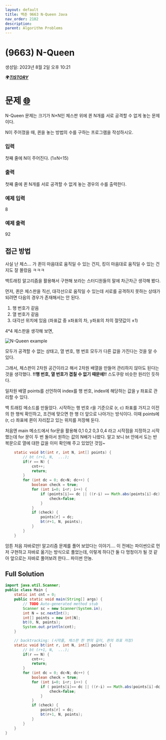 ```yaml
---
layout: default
title: 백준 9663 N-Queen Java
nav_order: 2102
description:
parent: Algorithm Problems
---
```


# (9663) N-Queen

생성일: 2023년 8월 2일 오후 10:21

🌍**_[TISTORY](http://letusgrow.tistory.com)_**

# 문제 [🌐](https://www.acmicpc.net/problem/9663)

N-Queen 문제는 크기가 N×N인 체스판 위에 퀸 N개를 서로 공격할 수 없게 놓는 문제이다.

N이 주어졌을 때, 퀸을 놓는 방법의 수를 구하는 프로그램을 작성하시오.

### 입력

첫째 줄에 N이 주어진다. (1≤N<15)

### 출력

첫째 줄에 퀸 N개를 서로 공격할 수 없게 놓는 경우의 수를 출력한다.

### 예제 입력

8

### 예제 출력

92

## 접근 방법

사실 난 체스… 가 퀸이 마음대로 움직일 수 있는 건지, 킹이 마음대로 움직일 수 있는 건지도 잘 몰랐음 ㅋㅋㅋ

백트래킹 알고리즘을 활용해서 구현해 보라는 스터디원들의 말에 차근차근 생각해 봤다.

먼저, 퀸은 체스판을 직선, 대각선으로 움직일 수 있는데 서로를 공격하지 못하는 상태가 되려면 다음의 경우가 존재해서는 안 된다.

1. 행 번호가 같음
2. 열 번호가 같음
3. 대각선 위치에 있음 (좌표값 중 x좌표의 차, y좌표의 차의 절댓값이 ±1)

4\*4 체스판을 생각해 보면,

![N-Queen example](https://github.com/yyoungl/yyoungl.github.io/assets/127117707/64db59fa-d0a4-4c91-af59-e79368b3f049)

모두가 공격할 수 없는 상태고, 열 번호, 행 번호 모두가 다른 값을 가진다는 것을 알 수 있다.

그래서, 체스판이 2차원 공간이라고 해서 2차원 배열을 만들어 관리하지 않아도 된다는 것을 생각했다. **!!행 번호, 열 번호가 겹칠 수 없기 때문에!!** 스도쿠랑 비슷한 원리인 듯하다.

일차원 배열 points를 선언하여 index를 행 번호, index에 해당하는 값을 y 좌표로 관리할 수 있다.

백 트래킹 메소드를 만들었다. 시작하는 행 번호 r을 기준으로 (r, c) 좌표를 가지고 이전의 한 행씩 확인하고, 조건에 맞으면 한 행 더 앞으로 나아가는 방식이다. 이때 points에 (r, c) 좌표에 퀸이 자리잡고 있는 위치를 저장해 둔다.

처음엔 main 메소드에서 for문을 활용해 0,1 0,2 0,3 0,4 라고 시작점을 지정하고 시작했는데 for 문이 두 번 돌아서 원하는 값의 N배가 나왔다. 알고 보니 bt 안에서 도는 반복문으로 열에 대한 값을 이미 확인해 주고 있었던 것임~

```java
	static void bt(int r, int N, int[] points) {
		// bt (r+1, N,  ...);
		if(r == N) {
			cnt++;
			return;
		}
		for (int dc = 0; dc<N; dc++) {
			boolean check = true;
			for (int i=0; i<r; i++) {
				if (points[i]== dc || ((r-i) == Math.abs(points[i]-dc))) {
					check=false;
				}
			}
			if (check) {
				points[r] = dc;
				bt(r+1, N, points);
			}
		}
	}
```

암튼 처음 자바로만! 알고리즘 문제를 풀어 보았다는 이야기…. 이 전에는 파이썬으로 먼저 구현하고 자바로 옮기는 방식으로 풀었는데, 이렇게 하다간 둘 다 멍청이가 될 것 같아 앞으로는 자바로 풀어보려 한다… 파이썬 안뇽.

## Full Solution

```java
import java.util.Scanner;
public class Main {
	static int cnt = 0;
	public static void main(String[] args) {
		// TODO Auto-generated method stub
		Scanner sc = new Scanner(System.in);
		int N = sc.nextInt();
		int[] points = new int[N];
		bt(0, N, points);
		System.out.println(cnt);
	}

	// backtracking: (시작줄, 체스판 한 변의 길이, 퀸의 좌표 저장)
	static void bt(int r, int N, int[] points) {
		// bt (r+1, N,  ...);
		if(r == N) {
			cnt++;
			return;
		}
		for (int dc = 0; dc<N; dc++) {
			boolean check = true;
			for (int i=0; i<r; i++) {
				if ( points[i]== dc || ((r-i) == Math.abs(points[i]-dc))) {
					check=false;
				}
			}
			if (check) {
				points[r] = dc;
				bt(r+1, N, points);
			}
		}
	}
}
```

